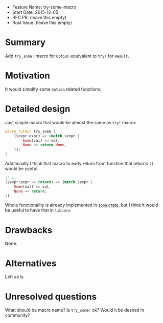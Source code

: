 - Feature Name: try-some-macro
- Start Date: 2015-12-05
- RFC PR: (leave this empty)
- Rust Issue: (leave this empty)

# Summary
[summary]: #summary

Add `try_some!` macro for `Option` equivalent to `try!` for `Result`.

# Motivation
[motivation]: #motivation

It would simplify some `Option` related functions.

# Detailed design
[design]: #detailed-design

Just simple macro that would be almost the same as `try!` macro:

```rust
macro_rules! try_some {
    ($expr:expr) => (match $expr {
        Some(val) => val,
        None => return None,
    });
}
```

Additionally I think that macro to early return from function that returns `()`
would be useful:

```rust
// …
($expr:expr => return) => (match $expr {
    Some(val) => val,
    None => return,
})
```

Whole functionality is already implemented in [`soma` crate][soma], but I think
it would be useful to have that in `libcore`.

[soma]: https://github.com/hauleth/soma

# Drawbacks
[drawbacks]: #drawbacks

None.

# Alternatives
[alternatives]: #alternatives

Left as is.

# Unresolved questions
[unresolved]: #unresolved-questions

What should be macro name? Is `try_some!` ok? Would it be desired in community?
